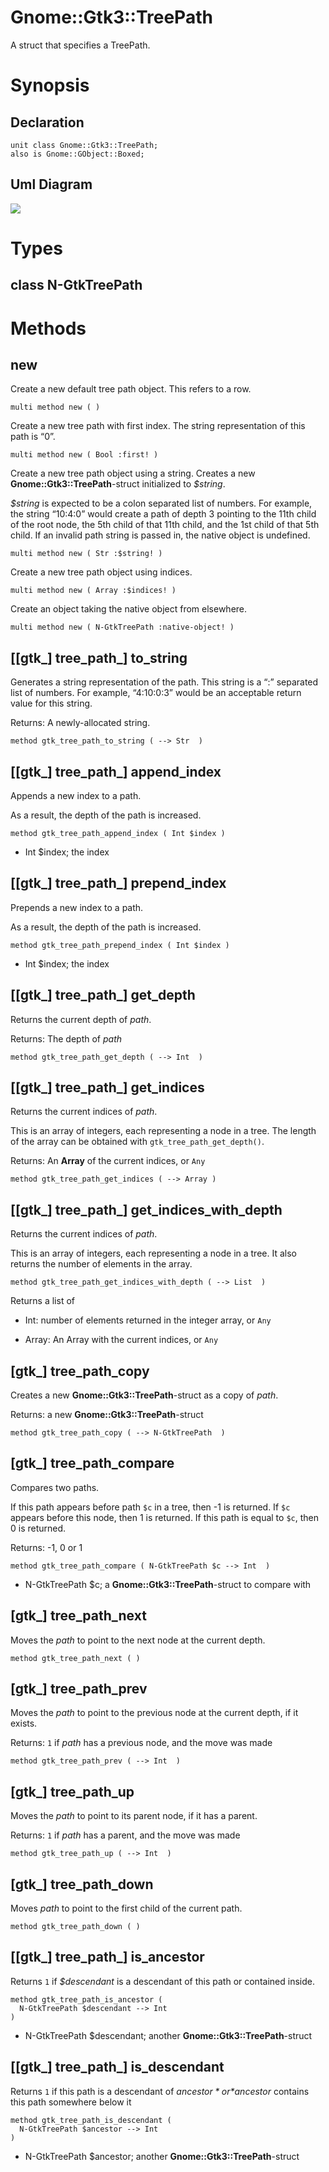 Gnome::Gtk3::TreePath
=====================

A struct that specifies a TreePath.

Synopsis
========

Declaration
-----------

    unit class Gnome::Gtk3::TreePath;
    also is Gnome::GObject::Boxed;

Uml Diagram
-----------

![](plantuml/TreePath.svg)

Types
=====

class N-GtkTreePath
-------------------

Methods
=======

new
---

Create a new default tree path object. This refers to a row.

    multi method new ( )

Create a new tree path with first index. The string representation of this path is “0”.

    multi method new ( Bool :first! )

Create a new tree path object using a string. Creates a new **Gnome::Gtk3::TreePath**-struct initialized to *$string*.

*$string* is expected to be a colon separated list of numbers. For example, the string “10:4:0” would create a path of depth 3 pointing to the 11th child of the root node, the 5th child of that 11th child, and the 1st child of that 5th child. If an invalid path string is passed in, the native object is undefined.

    multi method new ( Str :$string! )

Create a new tree path object using indices.

    multi method new ( Array :$indices! )

Create an object taking the native object from elsewhere.

    multi method new ( N-GtkTreePath :native-object! )

[[gtk_] tree_path_] to_string
-----------------------------

Generates a string representation of the path. This string is a “:” separated list of numbers. For example, “4:10:0:3” would be an acceptable return value for this string.

Returns: A newly-allocated string.

    method gtk_tree_path_to_string ( --> Str  )

[[gtk_] tree_path_] append_index
--------------------------------

Appends a new index to a path.

As a result, the depth of the path is increased.

    method gtk_tree_path_append_index ( Int $index )

  * Int $index; the index

[[gtk_] tree_path_] prepend_index
---------------------------------

Prepends a new index to a path.

As a result, the depth of the path is increased.

    method gtk_tree_path_prepend_index ( Int $index )

  * Int $index; the index

[[gtk_] tree_path_] get_depth
-----------------------------

Returns the current depth of *path*.

Returns: The depth of *path*

    method gtk_tree_path_get_depth ( --> Int  )

[[gtk_] tree_path_] get_indices
-------------------------------

Returns the current indices of *path*.

This is an array of integers, each representing a node in a tree. The length of the array can be obtained with `gtk_tree_path_get_depth()`.

Returns: An **Array** of the current indices, or `Any`

    method gtk_tree_path_get_indices ( --> Array )

[[gtk_] tree_path_] get_indices_with_depth
------------------------------------------

Returns the current indices of *path*.

This is an array of integers, each representing a node in a tree. It also returns the number of elements in the array.

    method gtk_tree_path_get_indices_with_depth ( --> List  )

Returns a list of

  * Int: number of elements returned in the integer array, or `Any`

  * Array: An Array with the current indices, or `Any`

[gtk_] tree_path_copy
---------------------

Creates a new **Gnome::Gtk3::TreePath**-struct as a copy of *path*.

Returns: a new **Gnome::Gtk3::TreePath**-struct

    method gtk_tree_path_copy ( --> N-GtkTreePath  )

[gtk_] tree_path_compare
------------------------

Compares two paths.

If this path appears before path `$c` in a tree, then -1 is returned. If `$c` appears before this node, then 1 is returned. If this path is equal to `$c`, then 0 is returned.

Returns: -1, 0 or 1

    method gtk_tree_path_compare ( N-GtkTreePath $c --> Int  )

  * N-GtkTreePath $c; a **Gnome::Gtk3::TreePath**-struct to compare with

[gtk_] tree_path_next
---------------------

Moves the *path* to point to the next node at the current depth.

    method gtk_tree_path_next ( )

[gtk_] tree_path_prev
---------------------

Moves the *path* to point to the previous node at the current depth, if it exists.

Returns: `1` if *path* has a previous node, and the move was made

    method gtk_tree_path_prev ( --> Int  )

[gtk_] tree_path_up
-------------------

Moves the *path* to point to its parent node, if it has a parent.

Returns: `1` if *path* has a parent, and the move was made

    method gtk_tree_path_up ( --> Int  )

[gtk_] tree_path_down
---------------------

Moves *path* to point to the first child of the current path.

    method gtk_tree_path_down ( )

[[gtk_] tree_path_] is_ancestor
-------------------------------

Returns `1` if *$descendant* is a descendant of this path or contained inside.

    method gtk_tree_path_is_ancestor (
      N-GtkTreePath $descendant --> Int
    )

  * N-GtkTreePath $descendant; another **Gnome::Gtk3::TreePath**-struct

[[gtk_] tree_path_] is_descendant
---------------------------------

Returns `1` if this path is a descendant of *$ancestor* or *$ancestor* contains this path somewhere below it

    method gtk_tree_path_is_descendant (
      N-GtkTreePath $ancestor --> Int
    )

  * N-GtkTreePath $ancestor; another **Gnome::Gtk3::TreePath**-struct

